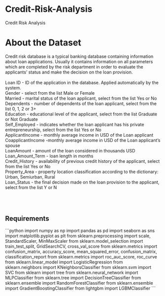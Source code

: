 # Credit-Risk-Analysis
Credit Risk Analysis 




# About the Dataset

Credit risk database is a typical banking database containing information about loan applications. Usually it contains information on all parameters which are completed by the risk department in order to evaluate the applicants’ status and make the decision on the loan provision. 
<br>
<br>
Loan ID - ID of the application in the database. Applied automatically by the system.
<br>
Gender - select from the list Male or Female
<br>
Married - marital status of the loan applicant, select from the list Yes or No
<br>
Dependents - number of dependents of the loan applicant, select from the list 0, 1, 2 or 3+
<br>
Education - educational level of the applicant, select from the list Graduate or Not Graduate
<br>
Self_Employed - indicates whether the loan applicant has his private entrepreneurship, select from the list Yes or No
<br>
ApplicantIncome - monthly average income in USD of the Loan applicant
<br>
CoapplicantIncome -monthly average income in USD of the Loan applicant’s spouse
<br>
LoanAmount - amount of the loan considered in thousands USD
<br>
Loan_Amount_Term - loan length in months
<br>
Credit_History - availability of previous credit history of the applicant, select from the list Yes or No
<br>
Property_Area - property location classification according to the dictionary: Urban, Semiurban, Rural
<br>
Loan_Status - the final decision made on the loan provision to the applicant, select from the list Y or N
<br>
<br>
<br>
<br>
<h2>Requirements</h2>
```python
import numpy as np
import pandas as pd
import seaborn as sns
import matplotlib.pyplot as plt
from sklearn.preprocessing import scale, StandardScaler, MinMaxScaler
from sklearn.model_selection import train_test_split, GridSearchCV, cross_val_score
from sklearn.metrics import confusion_matrix, accuracy_score, mean_squared_error, confusion_matrix, classification_report
from sklearn.metrics import roc_auc_score, roc_curve
from sklearn.linear_model import LogisticRegression
from sklearn.neighbors import KNeighborsClassifier
from sklearn.svm import SVC
from sklearn import tree
from sklearn.neural_network import MLPClassifier
from sklearn.tree import DecisionTreeClassifier
from sklearn.ensemble import RandomForestClassifier
from sklearn.ensemble import GradientBoostingClassifier
from lightgbm import LGBMClassifier
```
